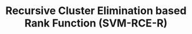 ---
research_area: BI # CV: Computer Vision, BI: Bioinformatics, NT: Network, ML: Machine Learning
type: research # project: This is a funded project., research: this is a research or thesis
title: "Recursive Cluster Elimination based Rank Function (SVM-RCE-R)"
front_page_image: /images/projects/gene_svn.png # optional. You may leave it blank 
members:
- Amhar Jabeer
- Burcu Bakir Gungor
sort_order: 3 
layout: project_layout
front_page_abstract: We have empowered SVM-RCE approach with a novel ranking function to classify gene expression data (SVM-RCE-R). Now users can specify the different weights for different classification metrics (Specificity, Precision, F-measure). Thereby allowing users to specify which classification metric should be prioritized according to their needs.
---